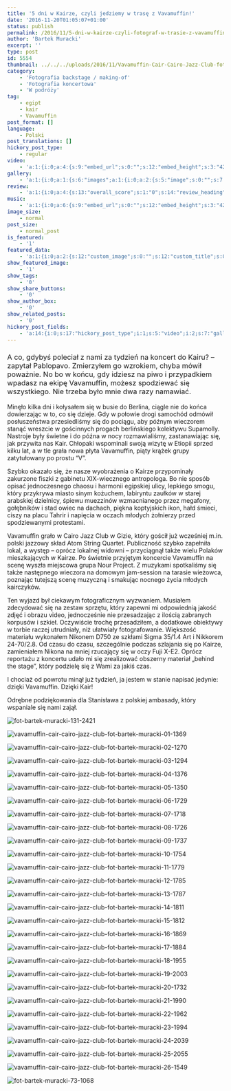 ```yaml
---
title: '5 dni w Kairze, czyli jedziemy w trasę z Vavamuffin!'
date: '2016-11-20T01:05:07+01:00'
status: publish
permalink: /2016/11/5-dni-w-kairze-czyli-fotograf-w-trasie-z-vavamuffin
author: 'Bartek Muracki'
excerpt: ''
type: post
id: 5554
thumbnail: ../../../uploads/2016/11/Vavamuffin-Cair-Cairo-Jazz-Club-fot-Bartek-Muracki-08-1726.jpg
category:
    - 'Fotografia backstage / making-of'
    - 'Fotografia koncertowa'
    - 'W podróży'
tag:
    - egipt
    - kair
    - Vavamuffin
post_format: []
language:
    - Polski
post_translations: []
hickory_post_type:
    - regular
video:
    - 'a:1:{i:0;a:4:{s:9:"embed_url";s:0:"";s:12:"embed_height";s:3:"420";s:15:"self_hosted_url";s:0:"";s:18:"self_hosted_height";s:3:"420";}}'
gallery:
    - 'a:1:{i:0;a:1:{s:6:"images";a:1:{i:0;a:2:{s:5:"image";s:0:"";s:7:"caption";s:0:"";}}}}'
review:
    - 'a:1:{i:0;a:4:{s:13:"overall_score";s:1:"0";s:14:"review_heading";s:0:"";s:12:"summary_text";s:0:"";s:8:"criteria";a:1:{i:0;a:2:{s:4:"name";s:0:"";s:5:"score";s:1:"0";}}}}'
music:
    - 'a:1:{i:0;a:6:{s:9:"embed_url";s:0:"";s:12:"embed_height";s:3:"420";s:16:"soundcloud_embed";s:0:"";s:33:"soundcloud_include_featured_image";s:1:"0";s:13:"spotify_embed";s:0:"";s:30:"spotify_include_featured_image";s:1:"0";}}'
image_size:
    - normal
post_size:
    - normal_post
is_featured:
    - '1'
featured_data:
    - 'a:1:{i:0;a:2:{s:12:"custom_image";s:0:"";s:12:"custom_title";s:0:"";}}'
show_featured_image:
    - '1'
show_tags:
    - '0'
show_share_buttons:
    - '0'
show_author_box:
    - '0'
show_related_posts:
    - '0'
hickory_post_fields:
    - 'a:14:{i:0;s:17:"hickory_post_type";i:1;s:5:"video";i:2;s:7:"gallery";i:3;s:6:"review";i:4;s:5:"music";i:5;s:10:"image_size";i:6;s:9:"post_size";i:7;s:11:"is_featured";i:8;s:13:"featured_data";i:9;s:19:"show_featured_image";i:10;s:9:"show_tags";i:11;s:18:"show_share_buttons";i:12;s:15:"show_author_box";i:13;s:18:"show_related_posts";}'
---
```

### <span style="font-weight: 400;">A co, gdybyś poleciał z nami za tydzień na koncert do Kairu? – zapytał Pablopavo. Zmierzyłem go wzrokiem, chyba mówił poważnie. No bo w końcu, gdy idziesz na piwo i przypadkiem wpadasz na ekipę Vavamuffin, możesz spodziewać się wszystkiego. Nie trzeba było mnie dwa razy namawiać.</span>

<span style="font-weight: 400;">Minęło kilka dni i kołysałem się w busie do Berlina, ciągle nie do końca dowierzając w to, co się dzieje. Gdy w połowie drogi samochód odmówił posłuszeństwa przesiedliśmy się do pociągu, aby późnym wieczorem stanąć wreszcie w gościnnych progach berlińskiego kolektywu Supamolly. Nastroje były świetne i do późna w nocy rozmawialiśmy, zastanawiając się, jak przywita nas Kair. Chłopaki wspominali swoją wizytę w Etiopii sprzed kilku lat, a w tle grała nowa płyta Vavamuffin, piąty krążek grupy zatytułowany po prostu “V”.</span>

<span style="font-weight: 400;">Szybko okazało się, że nasze wyobrażenia o Kairze przypominały zakurzone fiszki z gabinetu XIX-wiecznego antropologa. Bo nie sposób opisać jednoczesnego chaosu i harmonii egipskiej ulicy, lepkiego smogu, który przykrywa miasto sinym kożuchem, labiryntu zaułków w starej arabskiej dzielnicy, śpiewu muezzinów wzmacnianego przez megafony, gołębników i stad owiec na dachach, piękna koptyjskich ikon, hałd śmieci, ciszy na placu Tahrir i napięcia w oczach młodych żołnierzy przed spodziewanymi protestami.</span>

<span style="font-weight: 400;">Vavamuffin grało w Cairo Jazz Club w Gizie, który gościł już wcześniej m.in. polski jazzowy skład Atom String Quartet. Publiczność szybko zapełniła lokal, a występ – oprócz lokalnej widowni – przyciągnął także wielu Polaków mieszkających w Kairze. Po świetnie przyjętym koncercie Vavamuffin na scenę wyszła miejscowa grupa Nour Project. Z muzykami spotkaliśmy się także następnego wieczora na domowym jam-session na tarasie wieżowca, poznając tutejszą scenę muzyczną i smakując nocnego życia młodych kairczyków.</span>

Ten wyjazd był ciekawym fotograficznym wyzwaniem. Musiałem zdecydować się na zestaw sprzętu, który zapewni mi odpowiednią jakość zdjęć i obrazu video, jednocześnie nie przesadzając z ilością zabranych korpusów i szkieł. Oczywiście trochę przesadziłem, a dodatkowe obiektywy w torbie raczej utrudniały, niż ułatwiały fotografowanie. Większość materiału wykonałem Nikonem D750 ze szkłami Sigma 35/1.4 Art i Nikkorem 24-70/2.8. Od czasu do czasu, szczególnie podczas szlajania się po Kairze, zamieniałem Nikona na mniej rzucający się w oczy Fuji X-E2. Oprócz reportażu z koncertu udało mi się zrealizować obszerny materiał „behind the stage”, który podzielę się z Wami za jakiś czas.

<span style="font-weight: 400;">I chociaż od powrotu minął już tydzień, ja jestem w stanie napisać jedynie: dzięki Vavamuffin. Dzięki Kair!</span>

Odrębne podziękowania dla Stanisława z polskiej ambasady, który wspaniale się nami zajął.

![fot-bartek-muracki-131-2421](http://music.bartekmuracki.com/wp-content/uploads/2016/11/fot-Bartek-Muracki-131-2421.jpg)

![vavamuffin-cair-cairo-jazz-club-fot-bartek-muracki-01-1369](http://music.bartekmuracki.com/wp-content/uploads/2016/11/Vavamuffin-Cair-Cairo-Jazz-Club-fot-Bartek-Muracki-01-1369.jpg)

![vavamuffin-cair-cairo-jazz-club-fot-bartek-muracki-02-1270](http://music.bartekmuracki.com/wp-content/uploads/2016/11/Vavamuffin-Cair-Cairo-Jazz-Club-fot-Bartek-Muracki-02-1270.jpg)

![vavamuffin-cair-cairo-jazz-club-fot-bartek-muracki-03-1294](http://music.bartekmuracki.com/wp-content/uploads/2016/11/Vavamuffin-Cair-Cairo-Jazz-Club-fot-Bartek-Muracki-03-1294.jpg)

![vavamuffin-cair-cairo-jazz-club-fot-bartek-muracki-04-1376](http://music.bartekmuracki.com/wp-content/uploads/2016/11/Vavamuffin-Cair-Cairo-Jazz-Club-fot-Bartek-Muracki-04-1376.jpg)

![vavamuffin-cair-cairo-jazz-club-fot-bartek-muracki-05-1350](http://music.bartekmuracki.com/wp-content/uploads/2016/11/Vavamuffin-Cair-Cairo-Jazz-Club-fot-Bartek-Muracki-05-1350.jpg)

![vavamuffin-cair-cairo-jazz-club-fot-bartek-muracki-06-1729](http://music.bartekmuracki.com/wp-content/uploads/2016/11/Vavamuffin-Cair-Cairo-Jazz-Club-fot-Bartek-Muracki-06-1729.jpg)

![vavamuffin-cair-cairo-jazz-club-fot-bartek-muracki-07-1718](http://music.bartekmuracki.com/wp-content/uploads/2016/11/Vavamuffin-Cair-Cairo-Jazz-Club-fot-Bartek-Muracki-07-1718.jpg)

![vavamuffin-cair-cairo-jazz-club-fot-bartek-muracki-08-1726](http://music.bartekmuracki.com/wp-content/uploads/2016/11/Vavamuffin-Cair-Cairo-Jazz-Club-fot-Bartek-Muracki-08-1726.jpg)

![vavamuffin-cair-cairo-jazz-club-fot-bartek-muracki-09-1737](http://music.bartekmuracki.com/wp-content/uploads/2016/11/Vavamuffin-Cair-Cairo-Jazz-Club-fot-Bartek-Muracki-09-1737.jpg)

![vavamuffin-cair-cairo-jazz-club-fot-bartek-muracki-10-1754](http://music.bartekmuracki.com/wp-content/uploads/2016/11/Vavamuffin-Cair-Cairo-Jazz-Club-fot-Bartek-Muracki-10-1754.jpg)

![vavamuffin-cair-cairo-jazz-club-fot-bartek-muracki-11-1779](http://music.bartekmuracki.com/wp-content/uploads/2016/11/Vavamuffin-Cair-Cairo-Jazz-Club-fot-Bartek-Muracki-11-1779.jpg)

![vavamuffin-cair-cairo-jazz-club-fot-bartek-muracki-12-1785](http://music.bartekmuracki.com/wp-content/uploads/2016/11/Vavamuffin-Cair-Cairo-Jazz-Club-fot-Bartek-Muracki-12-1785.jpg)

![vavamuffin-cair-cairo-jazz-club-fot-bartek-muracki-13-1787](http://music.bartekmuracki.com/wp-content/uploads/2016/11/Vavamuffin-Cair-Cairo-Jazz-Club-fot-Bartek-Muracki-13-1787.jpg)

![vavamuffin-cair-cairo-jazz-club-fot-bartek-muracki-14-1811](http://music.bartekmuracki.com/wp-content/uploads/2016/11/Vavamuffin-Cair-Cairo-Jazz-Club-fot-Bartek-Muracki-14-1811.jpg)

![vavamuffin-cair-cairo-jazz-club-fot-bartek-muracki-15-1812](http://music.bartekmuracki.com/wp-content/uploads/2016/11/Vavamuffin-Cair-Cairo-Jazz-Club-fot-Bartek-Muracki-15-1812.jpg)

![vavamuffin-cair-cairo-jazz-club-fot-bartek-muracki-16-1869](http://music.bartekmuracki.com/wp-content/uploads/2016/11/Vavamuffin-Cair-Cairo-Jazz-Club-fot-Bartek-Muracki-16-1869.jpg)

![vavamuffin-cair-cairo-jazz-club-fot-bartek-muracki-17-1884](http://music.bartekmuracki.com/wp-content/uploads/2016/11/Vavamuffin-Cair-Cairo-Jazz-Club-fot-Bartek-Muracki-17-1884.jpg)

![vavamuffin-cair-cairo-jazz-club-fot-bartek-muracki-18-1955](http://music.bartekmuracki.com/wp-content/uploads/2016/11/Vavamuffin-Cair-Cairo-Jazz-Club-fot-Bartek-Muracki-18-1955.jpg)

![vavamuffin-cair-cairo-jazz-club-fot-bartek-muracki-19-2003](http://music.bartekmuracki.com/wp-content/uploads/2016/11/Vavamuffin-Cair-Cairo-Jazz-Club-fot-Bartek-Muracki-19-2003.jpg)

![vavamuffin-cair-cairo-jazz-club-fot-bartek-muracki-20-1732](http://music.bartekmuracki.com/wp-content/uploads/2016/11/Vavamuffin-Cair-Cairo-Jazz-Club-fot-Bartek-Muracki-20-1732.jpg)

![vavamuffin-cair-cairo-jazz-club-fot-bartek-muracki-21-1990](http://music.bartekmuracki.com/wp-content/uploads/2016/11/Vavamuffin-Cair-Cairo-Jazz-Club-fot-Bartek-Muracki-21-1990.jpg)

![vavamuffin-cair-cairo-jazz-club-fot-bartek-muracki-22-1962](http://music.bartekmuracki.com/wp-content/uploads/2016/11/Vavamuffin-Cair-Cairo-Jazz-Club-fot-Bartek-Muracki-22-1962.jpg)

![vavamuffin-cair-cairo-jazz-club-fot-bartek-muracki-23-1994](http://music.bartekmuracki.com/wp-content/uploads/2016/11/Vavamuffin-Cair-Cairo-Jazz-Club-fot-Bartek-Muracki-23-1994.jpg)

![vavamuffin-cair-cairo-jazz-club-fot-bartek-muracki-24-2039](http://music.bartekmuracki.com/wp-content/uploads/2016/11/Vavamuffin-Cair-Cairo-Jazz-Club-fot-Bartek-Muracki-24-2039.jpg)

![vavamuffin-cair-cairo-jazz-club-fot-bartek-muracki-25-2055](http://music.bartekmuracki.com/wp-content/uploads/2016/11/Vavamuffin-Cair-Cairo-Jazz-Club-fot-Bartek-Muracki-25-2055.jpg)

![vavamuffin-cair-cairo-jazz-club-fot-bartek-muracki-26-1549](http://music.bartekmuracki.com/wp-content/uploads/2016/11/Vavamuffin-Cair-Cairo-Jazz-Club-fot-Bartek-Muracki-26-1549.jpg)

![fot-bartek-muracki-73-1068](http://music.bartekmuracki.com/wp-content/uploads/2016/11/fot-Bartek-Muracki-73-1068.jpg)